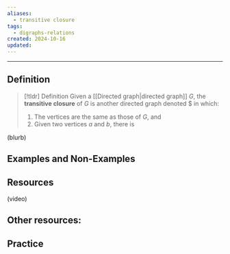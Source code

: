```yaml
---
aliases:
  - transitive closure
tags:
  - digraphs-relations
created: 2024-10-16
updated:
---
```

---
## Definition 

> [!tldr] Definition
> Given a [[Directed graph|directed graph]] $G$, the **transitive closure** of $G$ is another directed graph denoted $  in which: 
> 1. The vertices are the same as those of $G$, and 
> 2. Given two vertices $a$ and $b$, there is 

(blurb)

## Examples and Non-Examples

## Resources 

(video)

Other resources: 
- 

## Practice 
